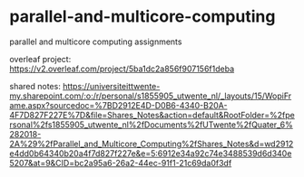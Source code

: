 # parallel-and-multicore-computing
parallel and multicore computing assignments

overleaf project:
https://v2.overleaf.com/project/5ba1dc2a856f907156f1deba


shared notes:
https://universiteittwente-my.sharepoint.com/:o:/r/personal/s1855905_utwente_nl/_layouts/15/WopiFrame.aspx?sourcedoc=%7BD2912E4D-D0B6-4340-B20A-4F7D827F227E%7D&file=Shares_Notes&action=default&RootFolder=%2fpersonal%2fs1855905_utwente_nl%2fDocuments%2fUTwente%2fQuater_6%282018-2A%29%2fParallel_and_Multicore_Computing%2fShares_Notes&d=wd2912e4dd0b64340b20a4f7d827f227e&e=5:6912e34a92c74e3488539d6d340e5207&at=9&CID=bc2a95a6-26a2-44ec-91f1-21c69da0f3df
